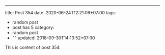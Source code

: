 ---
title: Post 354
date: 2020-06-24T12:21:06+07:00
tags:
  - random post
  - post has 5
category:
  - random post
  - ""
updated: 2018-09-30T14:13:52+07:00

This is content of post 354